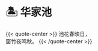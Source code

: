 # 🏝️ 华家池


{{< quote-center >}}
池花春映日，<br>
窗竹夜鸣秋。
{{< /quote-center >}}

<div class="group-picture">
  <div class="group-picture-cover">
    <a class="lightgallery" href="https://pic.imgdb.cn/item/654e1da1c458853aef4ae477.jpg" title="" data-thumbnail="https://pic.imgdb.cn/item/654e1da1c458853aef4ae477.jpg">
    <img loading="lazy" src="https://pic.imgdb.cn/item/654e1da1c458853aef4ae477.jpg" sizes="auto" alt=""></a>
  </div>
  <div class="group-picture-cover">
    <a class="lightgallery" href="https://pic.imgdb.cn/item/654e1da1c458853aef4ae365.jpg" title="" data-thumbnail="https://pic.imgdb.cn/item/654e1da1c458853aef4ae365.jpg">
    <img loading="lazy" src="https://pic.imgdb.cn/item/654e1da1c458853aef4ae365.jpg" sizes="auto" alt=""></a>
  </div>
</div>

